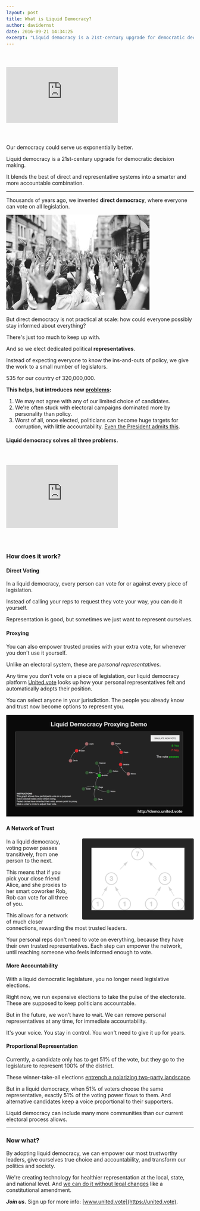 ```yaml
---
layout: post
title: What is Liquid Democracy?
author: davidernst
date: 2016-09-21 14:34:25
excerpt: "Liquid democracy is a 21st-century upgrade for democratic decision making. It blends the best of direct and representative systems into a smarter and more accountable combination."
---
```


<iframe src="https://www.youtube.com/embed/BvA0J_2ZpIQ" frameborder="0" allowfullscreen style="margin: 40px auto"></iframe>

<br />

Our democracy could serve us exponentially better.

Liquid democracy is a 21st-century upgrade for democratic decision making.

It blends the best of direct and representative systems into a smarter and more accountable combination.

---------

Thousands of years ago, we invented **direct democracy**, where everyone can vote on all legislation.

![](/assets/article_images/2016-09-21-what-is-liquid-democracy/crowd-raises-hands-photo.png)

But direct democracy is not practical at scale: how could everyone possibly stay informed about everything?

There's just too much to keep up with.

And so we elect dedicated political **representatives**.

Instead of expecting everyone to know the ins-and-outs of policy, we give the work to a small number of legislators.

535 for our country of 320,000,000.

**This helps, but introduces new [problems](/assets/article_images/2016-09-21-what-is-liquid-democracy/congressional-approval-history.png):**

1. We may not agree with any of our limited choice of candidates.
2. We're often stuck with electoral campaigns dominated more by personality than policy.
3. Worst of all, once elected, politicians can become huge targets for corruption, with little accountability. [Even the President admits this](https://www.youtube.com/watch?v=e4tHW9_bb08).

#### Liquid democracy solves all three problems.

<iframe src="https://www.youtube.com/embed/Ya1dNNzkQTE" frameborder="0" allowfullscreen style="margin: 40px auto" height="169px"></iframe>

<br />

### How does it work?

#### Direct Voting

In a liquid democracy, every person can vote for or against every piece of legislation.

Instead of calling your reps to request they vote your way, you can do it yourself.

Representation is good, but sometimes we just want to represent ourselves.

#### Proxying

You can also empower trusted proxies with your extra vote, for whenever you don't use it yourself.

Unlike an electoral system, these are *personal representatives*.

Any time you don't vote on a piece of legislation, our liquid democracy platform [United.vote](https://united.vote) looks up how your personal representatives felt and automatically adopts their position.

You can select anyone in your jurisdiction. The people you already know and trust now become options to represent you.

[![Click for an interactive demo of liquid proxying](/assets/article_images/2016-09-21-what-is-liquid-democracy/liquid-democracy-simulation-screenshot.png)](https://demo.united.vote)

#### A Network of Trust

<img src="/assets/article_images/2016-09-21-what-is-liquid-democracy/voting_power_graphic.png" style="background-color: #252525; border-radius: 3px; float: right; margin-left: 28px; padding: 25px; width: 250px;" />

In a liquid democracy, voting power passes transitively, from one person to the next.

This means that if you pick your close friend Alice, and she proxies to her smart coworker Rob, Rob can vote for all three of you.

This allows for a network of much closer connections, rewarding the most trusted leaders.

Your personal reps don't need to vote on everything, because they have their own trusted representatives. Each step can empower the network, until reaching someone who feels informed enough to vote.

#### More Accountability

With a liquid democratic legislature, you no longer need legislative elections.

Right now, we run expensive elections to take the pulse of the electorate. These are supposed to keep politicians accountable.

But in the future, we won't have to wait. We can remove personal representatives at any time, for immediate accountability.

It's your voice. You stay in control. You won't need to give it up for years.

#### Proportional Representation

Currently, a candidate only has to get 51% of the vote, but they go to the legislature to represent 100% of the district.

These winner-take-all elections [entrench a polarizing two-party landscape](/2017/03/06/how-to-move-past-two-parties/).

But in a liquid democracy, when 51% of voters choose the same representative, exactly 51% of the voting power flows to them. And alternative candidates keep a voice proportional to their supporters.

Liquid democracy can include many more communities than our current electoral process allows.

---------

### Now what?

By adopting liquid democracy, we can empower our most trustworthy leaders, give ourselves true choice and accountability, and transform our politics and society.

We're creating technology for healthier representation at the local, state, and national level. And [we can do it without legal changes](/2017/07/04/running-liquid-democracy-candidates/) like a constitutional amendment.

***Join us.*** Sign up for more info: [www.united.vote](https://united.vote).
